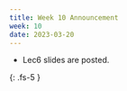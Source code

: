 ```yaml
---
title: Week 10 Announcement
week: 10
date: 2023-03-20
---
```


* Lec6 slides are posted.

{: .fs-5 }
